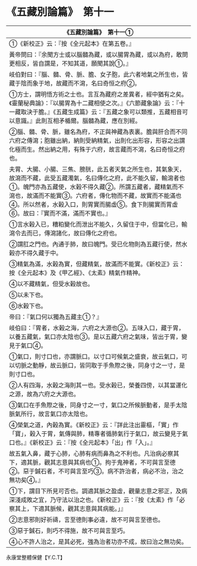 # 《五藏別論篇》　第十一

|**《五藏別論篇》　第十一①**|
|---|
|①《新校正》云：『按《全元起本》在第五卷。』|
|黃帝問曰：『余聞方士或以腦髓為藏，或以腸胃為藏，或以為府，敢問更相反，皆自謂是，不知其道，願聞其說①。』|
|岐伯對曰：『腦、髓、骨、脈、膽、女子胞，此六者地氣之所生也，皆藏于陰而象于地，故藏而不瀉，名曰奇恒之府②。|
|①方士，謂明悟方術之士也。言互為藏府之差異者，經中猶有之矣。《靈蘭秘典論》：『以腸胃為十二藏相使之次。』《六節藏象論》云：『十一藏取決于膽。』《五藏生成篇》云：『五藏之象可以類推，五藏相音可以意識。』此則互相矛楯爾。腦髓為藏，應在別經。|
|②腦、髓、骨、脈，雖名為府，不正與神藏為表裏。膽與肝合而不同六府之傳瀉；胞雖出納，納則受納精氣，出則化出形容，形容之出謂化極而生。然出納之用，有殊于六府，故言藏而不瀉，名曰奇恒之府也。|
|夫胃、大腸、小腸、三焦、膀胱，此五者天氣之所生也，其氣象天，故瀉而不藏，此受五藏濁氣，名曰傳化之府，此不能久留，輸瀉者也①。魄門亦為五藏使，水榖不得久藏②。所謂五藏者，藏精氣而不瀉也，故滿而不能實③。六府者，傳化物而不藏，故實而不能滿也④。所以然者，水榖入口，則胃實而腸虛⑤。食下則腸實而胃虛⑥。故曰：『實而不滿，滿而不實也。』|
|①言水榖入已，糟粕變化而泄出不能久，久留住于中，但當化已，輸瀉令去而已，傳瀉諸化，故曰傳化之府也。|
|②謂肛之門也。內通于肺，故曰魄門。受已化物則為五藏行使，然水榖亦不得久藏于中。|
|③精氣為滿，水榖為實，但藏精氣，故滿而不能實。《新校正》云：按《全元起本》及《甲乙經》、《太素》精氣作精神。|
|④以不藏精氣，但受水榖故也。|
|⑤以未下也。|
|⑥水榖下也。|
|帝曰：『氣口何以獨為五藏主①？』|
|岐伯曰：『胃者，水榖之海，六府之大源也②。五味入口，藏于胃，以養五藏氣，氣口亦太陰也③。是以五藏六府之氣味，皆出于胃，變見于氣口④。|
|①氣口，則寸口也，亦謂脈口。以寸口可候氣之盛衰，故云氣口，可以切脈之動靜，故云脈口，皆同取于手魚際之後，同身寸之一寸，是則寸口也。|
|②人有四海，水榖之海則其一也。受水榖已，榮養四傍，以其當運化之源，故為六府之大源也。|
|③氣口在手魚際之後，同身寸之一寸，氣口之所候脈動者，是手太陰脈氣所行，故言氣口亦太陰也。|
|④榮氣之道，內榖為實。《新校正》云：『詳此注出靈樞，「實」作「寶」，榖入于胃，氣傳與肺，精專者循肺氣行于氣口，故云變見于氣口也。』《新校正》云：『按《全元起本》「出」作「入」。』|
|故五氣入鼻，藏于心肺，心肺有病而鼻為之不利也。凡治病必察其下，適其脈，觀其志意與其病也①。拘于鬼神者，不可與言至德②。惡于鍼石者，不可與言至巧③。病不許治者，病必不治，治之無功矣④。』|
|①下，謂目下所見可否也。調適其脈之盈虛，觀量志意之邪正，及病深淺成敗之宜，乃守法以治之也。《新校正》云：『按《太素》作「必察其上，下適其脈候，觀其志意與其病能。」』|
|②志意邪則好祈禱，言至德則事必違，故不可與言至德也。|
|③惡于鍼石，則巧不得施，故不可與言至巧。|
|④心不許人治之，是其必死，強為治者功亦不成，故曰治之無功矣。|


永康堂整體保健【Y.C.T】


